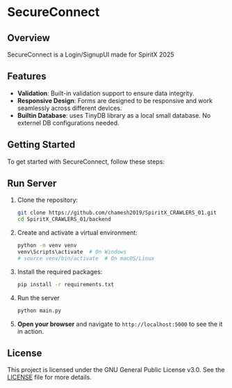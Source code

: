 # SecureConnect

## Overview
SecureConnect is a Login/SignupUI made for SpiritX 2025 

## Features
- **Validation**: Built-in validation support to ensure data integrity.
- **Responsive Design**: Forms are designed to be responsive and work seamlessly across different devices.
- **Builtin Database**: uses TinyDB library as a local small database. No externel DB configurations needed.


## Getting Started
To get started with SecureConnect, follow these steps:

## Run Server
1. Clone the repository:
    ```sh
    git clone https://github.com/chamesh2019/SpiritX_CRAWLERS_01.git
    cd SpiritX_CRAWLERS_01/backend
    ```

2. Create and activate a virtual environment:
    ```sh
    python -m venv venv
    venv\Scripts\activate  # On Windows
    # source venv/bin/activate  # On macOS/Linux
    ```

3. Install the required packages:
    ```sh
    pip install -r requirements.txt
    ```


4. Run the server
    ```sh
    python main.py
    ```



4. **Open your browser** and navigate to `http://localhost:5000` to see the it in action.

## License
This project is licensed under the GNU General Public License v3.0. See the [LICENSE](LICENSE) file for more details.

